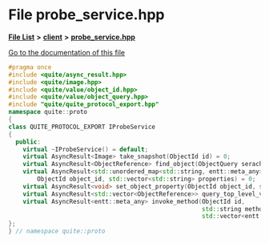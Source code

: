 

# File probe\_service.hpp

[**File List**](files.md) **>** [**client**](dir_cf009ea199fe2cc3ab30b0598ff08e34.md) **>** [**probe\_service.hpp**](probe__service_8hpp.md)

[Go to the documentation of this file](probe__service_8hpp.md)


```C++
#pragma once
#include <quite/async_result.hpp>
#include <quite/image.hpp>
#include <quite/value/object_id.hpp>
#include <quite/value/object_query.hpp>
#include "quite/quite_protocol_export.hpp"
namespace quite::proto
{
class QUITE_PROTOCOL_EXPORT IProbeService
{
  public:
    virtual ~IProbeService() = default;
    virtual AsyncResult<Image> take_snapshot(ObjectId id) = 0;
    virtual AsyncResult<ObjectReference> find_object(ObjectQuery serach_query) = 0;
    virtual AsyncResult<std::unordered_map<std::string, entt::meta_any>> get_object_properties(
        ObjectId object_id, std::vector<std::string> properties) = 0;
    virtual AsyncResult<void> set_object_property(ObjectId object_id, std::string property, entt::meta_any value) = 0;
    virtual AsyncResult<std::vector<ObjectReference>> query_top_level_views() = 0;
    virtual AsyncResult<entt::meta_any> invoke_method(ObjectId id,
                                                      std::string method_name,
                                                      std::vector<entt::meta_any> parameters) = 0;
};
} // namespace quite::proto
```


